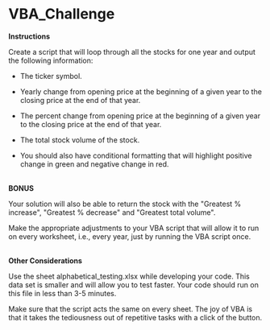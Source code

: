 # VBA_Challenge


**Instructions**


Create a script that will loop through all the stocks for one year and output the following information:

- The ticker symbol.

- Yearly change from opening price at the beginning of a given year to the closing price at the end of that year.

- The percent change from opening price at the beginning of a given year to the closing price at the end of that year.

- The total stock volume of the stock.

- You should also have conditional formatting that will highlight positive change in green and negative change in red.

\
**BONUS**

Your solution will also be able to return the stock with the "Greatest % increase", "Greatest % decrease" and "Greatest total volume". 

Make the appropriate adjustments to your VBA script that will allow it to run on every worksheet, i.e., every year, just by running the VBA script once.


\
**Other Considerations**

Use the sheet alphabetical_testing.xlsx while developing your code. This data set is smaller and will allow you to test faster. Your code should run on this file in less than 3-5 minutes.

Make sure that the script acts the same on every sheet. The joy of VBA is that it takes the tediousness out of repetitive tasks with a click of the button.
